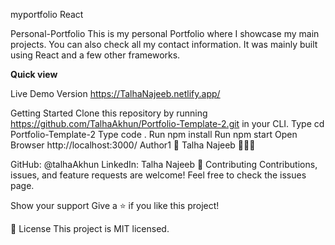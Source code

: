 myportfolio
React

Personal-Portfolio
This is my personal Portfolio where I showcase my main projects. You can also check all my contact information. It was mainly built using React and a few other frameworks.

**Quick view**


Live Demo Version
https://TalhaNajeeb.netlify.app/

Getting Started
Clone this repository by running https://github.com/TalhaAkhun/Portfolio-Template-2.git in your CLI.
Type cd Portfolio-Template-2
Type code .
Run npm install
Run npm start
Open Browser http://localhost:3000/
Author1
👤 Talha Najeeb 🧑🏻‍💻

GitHub: @talhaAkhun
LinkedIn: Talha Najeeb
🤝 Contributing
Contributions, issues, and feature requests are welcome! Feel free to check the issues page.

Show your support
Give a ⭐️ if you like this project!

📝 License
This project is MIT licensed.
